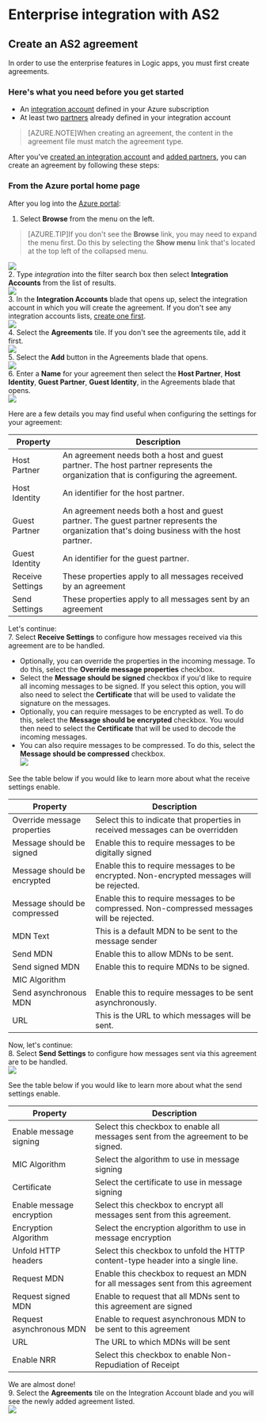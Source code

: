 <properties 
	pageTitle="Learn to create an AS2 agreement for the Enterprise Integration Pack" 
	description="Learn to create an AS2 agreement for the Enterprise Integration Pack| Microsoft Azure App Service" 
	services="app-service\logic" 
	documentationCenter=".net,nodejs,java"
	authors="msftman" 
	manager="erikre" 
	editor="cgronlun"/>

<tags 
	ms.service="app-service-logic" 
	ms.workload="integration" 
	ms.tgt_pltfrm="na" 
	ms.devlang="na" 
	ms.topic="article" 
	ms.date="06/29/2016" 
	ms.author="deonhe"/>

# Enterprise integration with AS2

## Create an AS2 agreement
In order to use the enterprise features in Logic apps, you must first create agreements. 

### Here's what you need before you get started
- An [integration account](./app-service-logic-enterprise-integration-accounts.md) defined in your Azure subscription  
- At least two [partners](./app-service-logic-enterprise-integration-partners.md) already defined in your integration account  

>[AZURE.NOTE]When creating an agreement, the content in the agreement file must match the agreement type.    


After you've [created an integration account](./app-service-logic-enterprise-integration-accounts.md) and [added partners](./app-service-logic-enterprise-integration-partners.md), you can create an agreement by following these steps:  

### From the Azure portal home page

After you log into the [Azure portal](http://portal.azure.com "Azure portal"):  
1. Select **Browse** from the menu on the left.  

>[AZURE.TIP]If you don't see the **Browse** link, you may need to expand the menu first. Do this by selecting the **Show menu** link that's located at the top left of the collapsed menu.  

![](./media/app-service-logic-enterprise-integration-overview/overview-1.png)    
2. Type *integration* into the filter search box then select **Integration Accounts** from the list of results.       
 ![](./media/app-service-logic-enterprise-integration-overview/overview-2.png)  
3. In the **Integration Accounts** blade that opens up, select the integration account in which you will create the agreement. If you don't see any integration accounts lists, [create one first](./app-service-logic-enterprise-integration-accounts.md "All about integration accounts").  
![](./media/app-service-logic-enterprise-integration-overview/overview-3.png)  
4.  Select the **Agreements** tile. If you don't see the agreements tile, add it first.   
![](./media/app-service-logic-enterprise-integration-agreements/agreement-1.png)   
5. Select the **Add** button in the Agreements blade that opens.  
![](./media/app-service-logic-enterprise-integration-agreements/agreement-2.png)  
6. Enter a **Name** for your agreement then select the **Host Partner**, **Host Identity**,  **Guest Partner**, **Guest Identity**, in the Agreements blade that opens.  
![](./media/app-service-logic-enterprise-integration-agreements/agreement-3.png)  

Here are a few details you may find useful when configuring the settings for your agreement: 
  
|Property|Description|
|----|----|
|Host Partner|An agreement needs both a host and guest partner. The host partner represents the organization that is configuring the agreement.|
|Host Identity|An identifier for the host partner. |
|Guest Partner|An agreement needs both a host and guest partner. The guest partner represents the organization that's doing business with the host partner.|
|Guest Identity|An identifier for the guest partner.|
|Receive Settings|These properties apply to all messages received by an agreement|
|Send Settings|These properties apply to all messages sent by an agreement|  
Let's continue:  
7. Select **Receive Settings** to configure how messages received via this agreement are to be handled.  
 
 - Optionally, you can override the properties in the incoming message. To do this, select the **Override message properties** checkbox.
  - Select the **Message should be signed** checkbox if you'd like to require all incoming messages to be signed. If you select this option, you will also need to select the **Certificate** that will be used to validate the signature on the messages.
  - Optionally, you can require messages to be encrypted as well. To do this, select the **Message should be encrypted** checkbox. You would then need to select the **Certificate** that will be used to decode the incoming messages.
  - You can also require messages to be compressed. To do this, select the **Message should be compressed** checkbox.  
![](./media/app-service-logic-enterprise-integration-agreements/agreement-4.png)  

See the table below if you would like to learn more about what the receive settings enable.  

|Property|Description|
|----|----|
|Override message properties|Select this to indicate that properties in received messages can be overridden |
|Message should be signed|Enable this to require messages to be digitally signed|
|Message should be encrypted|Enable this to require messages to be encrypted. Non-encrypted messages will be rejected.|
|Message should be compressed|Enable this to require messages to be compressed. Non-compressed messages will be rejected.|
|MDN Text|This is a default MDN to be sent to the message sender|
|Send MDN|Enable this to allow MDNs to be sent.|
|Send signed MDN|Enable this to require MDNs to be signed.|
|MIC Algorithm||
|Send asynchronous MDN|Enable this to require messages to be sent asynchronously.|
|URL|This is the URL to which messages will be sent.|
Now, let's continue:  
8. Select **Send Settings** to configure how messages sent via this agreement are to be handled.  
![](./media/app-service-logic-enterprise-integration-agreements/agreement-5.png)  

See the table below if you would like to learn more about what the send settings enable.  

|Property|Description|
|----|----|
|Enable message signing|Select this checkbox to enable all messages sent from the agreement to be signed.|
|MIC Algorithm|Select the algorithm to use in message signing|
|Certificate|Select the certificate to use in message signing|
|Enable message encryption|Select this checkbox to encrypt all messages sent from this agreement.|
|Encryption Algorithm|Select the encryption algorithm to use in message encryption|
|Unfold HTTP headers|Select this checkbox to unfold the HTTP content-type header into a single line.|
|Request MDN|Enable this checkbox to request an MDN for all messages sent from this agreement|
|Request signed MDN|Enable to request that all MDNs sent to this agreement are signed|
|Request asynchronous MDN|Enable to request asynchronous MDN to be sent to this agreement|
|URL|The URL to which MDNs will be sent|
|Enable NRR|Select this checkbox to enable Non-Repudiation of Receipt|
We are almost done!  
9. Select the **Agreements** tile on the Integration Account blade and you will see the newly added agreement listed.  
![](./media/app-service-logic-enterprise-integration-agreements/agreement-6.png)

